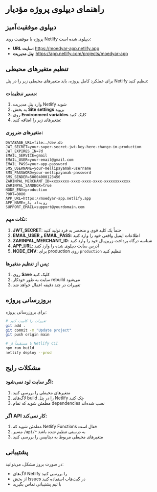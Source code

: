 # راهنمای دیپلوی پروژه مؤدیار

## دیپلوی موفقیت‌آمیز

پروژه با موفقیت روی Netlify دیپلوی شده است:

- **URL سایت**: https://moedyar-app.netlify.app
- **پنل مدیریت**: https://app.netlify.com/projects/moedyar-app

## تنظیم متغیرهای محیطی

برای عملکرد کامل پروژه، باید متغیرهای محیطی زیر را در پنل Netlify تنظیم کنید:

### مسیر تنظیمات:
1. وارد پنل مدیریت Netlify شوید
2. به بخش **Site settings** بروید
3. روی **Environment variables** کلیک کنید
4. متغیرهای زیر را اضافه کنید:

### متغیرهای ضروری:

```
DATABASE_URL=file:./dev.db
JWT_SECRET=your-super-secret-jwt-key-here-change-in-production
JWT_EXPIRES_IN=7d
EMAIL_SERVICE=gmail
EMAIL_USER=your-email@gmail.com
EMAIL_PASS=your-app-password
SMS_USERNAME=your-mellipayamak-username
SMS_PASSWORD=your-mellipayamak-password
SMS_SENDER=50004000123456
ZARINPAL_MERCHANT_ID=xxxxxxxx-xxxx-xxxx-xxxx-xxxxxxxxxxxx
ZARINPAL_SANDBOX=true
NODE_ENV=production
PORT=8080
APP_URL=https://moedyar-app.netlify.app
APP_NAME=رویداد یار
SUPPORT_EMAIL=support@yourdomain.com
```

### نکات مهم:

1. **JWT_SECRET**: حتماً یک کلید قوی و منحصر به فرد تولید کنید
2. **EMAIL_USER** و **EMAIL_PASS**: اطلاعات ایمیل واقعی خود را وارد کنید
3. **ZARINPAL_MERCHANT_ID**: شناسه درگاه پرداخت زرین‌پال خود را وارد کنید
4. **APP_URL**: آدرس سایت دیپلوی شده را وارد کنید
5. **NODE_ENV**: برای production روی `production` تنظیم کنید

### پس از تنظیم متغیرها:

1. روی **Save** کلیک کنید
2. سایت به طور خودکار rebuild می‌شود
3. تغییرات در چند دقیقه اعمال خواهد شد

## بروزرسانی پروژه

برای بروزرسانی پروژه:

```bash
# تغییرات را کامیت کنید
git add .
git commit -m "Update project"
git push origin main

# یا مستقیماً از Netlify CLI
npm run build
netlify deploy --prod
```

## مشکلات رایج

### اگر سایت لود نمی‌شود:
1. متغیرهای محیطی را بررسی کنید
2. لاگ‌های build را در پنل Netlify چک کنید
3. مطمئن شوید که تمام dependencies نصب شده‌اند

### اگر API کار نمی‌کند:
1. مطمئن شوید که Netlify Functions فعال است
2. مسیر `/api/*` به درستی تنظیم شده باشد
3. متغیرهای محیطی مربوط به دیتابیس را بررسی کنید

## پشتیبانی

در صورت بروز مشکل، می‌توانید:
- لاگ‌های Netlify را بررسی کنید
- از بخش Issues در گیت‌هاب استفاده کنید
- با تیم پشتیبانی تماس بگیرید